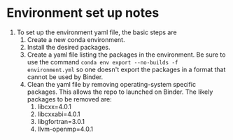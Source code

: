 # Environment set up notes
1. To set up the environment yaml file, the basic steps are
   1. Create a new conda environment.
   2. Install the desired packages.
   3. Create a yaml file listing the packages in the environment.
   Be sure to use the command `conda env export --no-builds -f environment.yml` so one doesn't export the packages in a format that cannot be used by Binder.
   4. Clean the yaml file by removing operating-system specific packages.
   This allows the repo to launched on Binder.
   The likely packages to be removed are:
      1. libcxx=4.0.1
      2. libcxxabi=4.0.1
      3. libgfortran=3.0.1
      4. llvm-openmp=4.0.1

